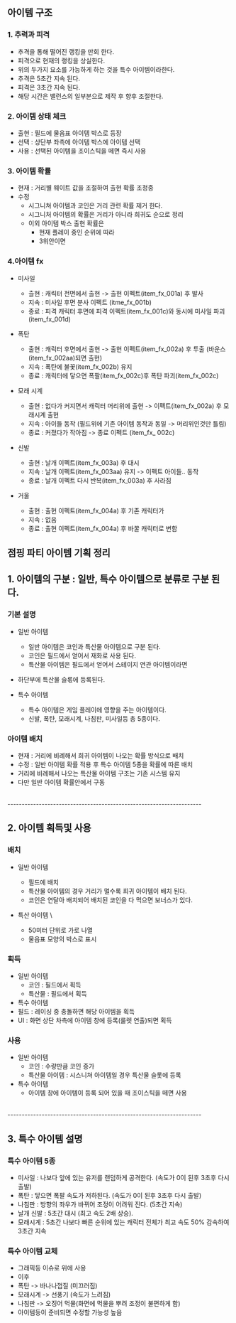 ## 아이템 구조
### 1. 추력과 피격
- 추격을 통해 떨어진 랭킹을 만회 한다.
- 피격으로 현재의 랭킹을 상실한다. 
- 위의 두가지 요소를 가능하게 하는 것을 특수 아이템이라한다.
- 추격은 5초간 지속 된다. 
- 피격은 3초간 지속 된다. 
- 해당 시간은 밸런스의 일부분으로 제작 후 향후 조절한다. 

### 2. 아이템 상태 체크
- 출현 : 필드에 물음표 아이템 박스로 등장 
- 선택 : 상단부 좌측에 아이템 박스에 아이템 선택 
- 사용 : 선택된 아이템을 조이스틱을 떼면 즉시 사용

### 3. 아이템 확률
- 현재 : 거리별 웨이트 값을 조절하여 출현 확률 조정중
- 수정 
  - 시그니쳐 아이템과 코인은 거리 관련 확률 제거 한다.
  - 시그니처 아이템의 확률은 거리가 아니라 희귀도 순으로 정리
  - 이외 아이템 박스 출현 확률은
    - 현재 플레이 중인 순위에 따라 
    - 3위안이면 


### 4.아이템 fx
- 미사일
  - 츨현 : 캐릭터 전면에서 출현 -> 출현 이펙트(item_fx_001a) 후 발사
  - 지속 : 미사일 후면 분사 이펙트 (itme_fx_001b) 
  - 종료 : 피격 캐릭터 후면에 피격 이펙트(item_fx_001c)와 동시에 미사일 파괴 (item_fx_001d) 

- 폭탄
  - 출현 : 캐릭터 후면에서 출현 -> 출현 이펙트(item_fx_002a) 후 투출 (바운스(item_fx_002aa)되면 출현)
  - 지속 : 폭탄에 불꽃(item_fx_002b) 유지
  - 종료 : 캐릭터에 닿으면 폭팔(item_fx_002c)후 폭탄 파괴(item_fx_002c)

- 모래 시계
  - 출현 : 없다가 커지면서 캐릭터 머리위에 출현 -> 이펙트(item_fx_002a) 후 모래시계 출현
  - 지속 : 아이들 동작 (필드위에 기존 아이템 동작과 동일 -> 머리위인것만 틀림)
  - 종료 : 커졌다가 작아짐 -> 종료 이펙트 (item_fx_ 002c)

- 신발
  - 출현 : 날개 이펙트(item_fx_003a) 후 대시
  - 지속 : 날개 이펙트(item_fx_003aa) 유지 -> 이펙트 아이들.. 동작 
  - 종료 : 날개 이펙트 다시 반복(item_fx_003a) 후 사라짐  

- 거울
  - 출현 : 출현 이펙트(item_fx_004a) 후 기존 캐릭터가  
  - 지속 : 없음
  - 종료 : 출현 이펙트(item_fx_004a) 후 바꿀 캐릭터로 변함  


## 점핑 파티 아이템 기획 정리

## 1. 아이템의 구분 : 일반, 특수 아이템으로 분류로 구분 된다. 
### 기본 설명 
- 일반 아이템
  - 일반 아이템은 코인과 특산물 아이템으로 구분 된다. 
  - 코인은 필드에서 얻어서 재화로 사용 된다.
  - 특산물 아이템은 필드에서 얻어서 스테이지 연관 아이템이라면 
- 하단부에 특산물 슬롟에 등록된다. 

- 특수 아이템 
  - 특수 아이템은 게임 플레이에 영향을 주는 아이템이다. 
  - 신발, 폭탄, 모래시계, 나침판, 미사일등 총 5종이다. 

### 아이템 배치 
- 현재 : 거리에 비례해서 희귀 아이템이 나오는 확률 방식으로 배치
- 수정 : 일반 아이템 확률 적용 후 특수 아이템 5종을 확률에 따른 배치
- 거리에 비례해서 나오는 특산물 아이템 구조는 기존 시스템 유지 
- 다만 일반 아이템 확률안에서 구동 
 
<br>
--------------------------------------------------------------------
<br>

## 2. 아이템 획득및 사용
### 배치
- 일반 아이템 
  - 필드에 배치 
  - 특산물 아이템의 경우 거리가 멀수록 희귀 아이템이 배치 된다.
  - 코인은 연달아 배치되어 배치된 코인을 다 먹으면 보너스가 있다. 

- 특산 아이템  \
  - 50미터 단위로 가로 나열 
  - 물음표 모양의 박스로 표시 

### 획득
- 일반 아이템 
  - 코인 : 필드에서 획득
  - 특산물 : 필드에서 획득 
- 특수 아이템
 - 필드 : 레이싱 중 충돌하면 해당 아이템을 획득
 - UI : 화면 상단 차측에 아이템 창에 등록(룰렛 연출)되면 획득

### 사용
- 일반 아이템 
  - 코인 : 수량만큼 코인 증가
  - 특산물 아이템 : 시스니쳐 아이템일 경우 특산물 슬롯에 등록
- 특수 아이템
  - 아이템 창에 아이템이 등록 되어 있을 때 조이스틱을 떼면 사용
  
<br>
--------------------------------------------------------------------
<br>

## 3. 특수 아이템 설명 
### 특수 아이템 5종
- 미사일 : 나보다 앞에 있는 유저를 랜덤하게 공격한다. (속도가 0이 된후 3초후 다시 출발) 
- 폭탄 : 닿으면 폭팔 속도가 저하된다. (속도가 0이 된후 3초후 다시 출발)
- 나침판 : 방향의 좌우가 바뀌어 조정이 어려워 진다. (5초간 지속)
- 날개 신발 : 5초간 대시 (최고 속도 2배 상승).
- 모래시계 : 5초간 나보다 빠른 순위에 있는 캐릭터 전체가 최고 속도 50% 감속하여 3초간 지속

### 특수 아이템 교체
- 그래픽등 이슈로 위에 사용
- 이후
- 폭탄 -> 바나나껍질 (미끄러짐)
- 모래시계 -> 선풍기 (속도가 느려짐)
- 나침판 -> 오징어 먹물(화면에 먹물을 뿌려 조정이 불편하게 함)
- 아이템등이 준비되면 수정할 가능성 높음











